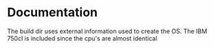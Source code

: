 # Documentation

The build dir uses external information used to create the OS.
The IBM 750cl is included since the cpu's are almost identical